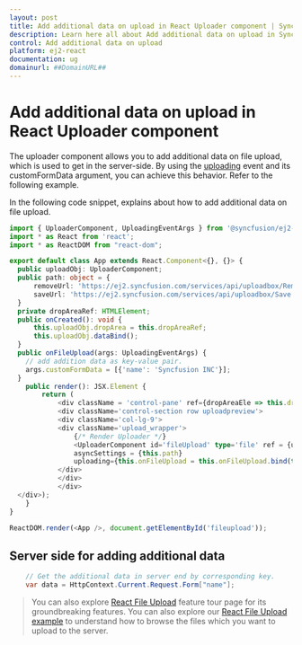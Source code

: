 ```yaml
---
layout: post
title: Add additional data on upload in React Uploader component | Syncfusion
description: Learn here all about Add additional data on upload in Syncfusion React Uploader component of Syncfusion Essential JS 2 and more.
control: Add additional data on upload 
platform: ej2-react
documentation: ug
domainurl: ##DomainURL##
---
```


# Add additional data on upload in React Uploader component

The uploader component allows you to add additional data on file upload, which is used to get in the server-side. By using the [uploading](https://ej2.syncfusion.com/react/documentation/api/uploader/#uploading) event and its customFormData argument, you can achieve this behavior. Refer to the following example.

In the following code snippet, explains about how to add additional data on file upload.

```ts
import { UploaderComponent, UploadingEventArgs } from '@syncfusion/ej2-react-inputs';
import * as React from 'react';
import * as ReactDOM from "react-dom";

export default class App extends React.Component<{}, {}> {
  public uploadObj: UploaderComponent;
  public path: object = {
      removeUrl: 'https://ej2.syncfusion.com/services/api/uploadbox/Remove',
      saveUrl: 'https://ej2.syncfusion.com/services/api/uploadbox/Save'
  }
  private dropAreaRef: HTMLElement;
  public onCreated(): void {
      this.uploadObj.dropArea = this.dropAreaRef;
      this.uploadObj.dataBind();
  }
  public onFileUpload(args: UploadingEventArgs) {
    // add addition data as key-value pair.
    args.customFormData = [{'name': 'Syncfusion INC'}];
  }
    public render(): JSX.Element {
        return (
            <div className = 'control-pane' ref={dropAreaEle => this.dropAreaRef = dropAreaEle!}>
            <div className='control-section row uploadpreview'>
            <div className='col-lg-9'>
            <div className='upload_wrapper'>
                {/* Render Uploader */}
                <UploaderComponent id='fileUpload' type='file' ref = {upload => {this.uploadObj = upload !}}
                asyncSettings = {this.path}
                uploading={this.onFileUpload = this.onFileUpload.bind(this)} created={this.onCreated = this.onCreated.bind(this)} />
            </div>
            </div>
            </div>
  </div>);
    }
}

ReactDOM.render(<App />, document.getElementById('fileupload'));
```

## Server side for adding additional data

```csharp
    // Get the additional data in server end by corresponding key.
    var data = HttpContext.Current.Request.Form["name"];
```

>You can also explore [React File Upload](https://www.syncfusion.com/react-ui-components/react-file-upload) feature tour page for its groundbreaking features. You can also explore our [React File Upload example](https://ej2.syncfusion.com/react/demos/#/material/uploader/default) to understand how to browse the files which you want to upload to the server.
